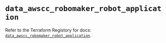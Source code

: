 # `data_awscc_robomaker_robot_application`

Refer to the Terraform Registory for docs: [`data_awscc_robomaker_robot_application`](https://registry.terraform.io/providers/hashicorp/awscc/0.70.0/docs/data-sources/robomaker_robot_application).
